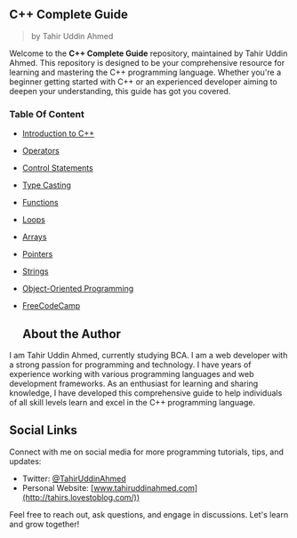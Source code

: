## C++ Complete Guide
>by Tahir Uddin Ahmed

Welcome to the **C++ Complete Guide** repository, maintained by Tahir Uddin Ahmed. This repository is designed to be your comprehensive resource for learning and mastering the C++ programming language. Whether you're a beginner getting started with C++ or an experienced developer aiming to deepen your understanding, this guide has got you covered.

### Table Of Content 
- [Introduction to C++](basic/)
- [Operators](operators/)
- [Control Statements](constrol_statement/)
- [Type Casting](typecasting/)
- [Functions](functions/)
- [Loops](loops/)
- [Arrays](array/)
- [Pointers](pointers/)
- [Strings](strings/)
- [Object-Oriented Programming](OOP/)
- [FreeCodeCamp](freeCodeCamp/)


  ## About the Author

I am Tahir Uddin Ahmed, currently studying BCA. I am a web developer with a strong passion for programming and technology. I have years of experience working with various programming languages and web development frameworks. As an enthusiast for learning and sharing knowledge, I have developed this comprehensive guide to help individuals of all skill levels learn and excel in the C++ programming language.

## Social Links

Connect with me on social media for more programming tutorials, tips, and updates:

- Twitter: [@TahirUddinAhmed](https://twitter.com/TahirUddinAhmed)
- Personal Website: [www.tahiruddinahmed.com](http://tahirs.lovestoblog.com/))

Feel free to reach out, ask questions, and engage in discussions. Let's learn and grow together!
